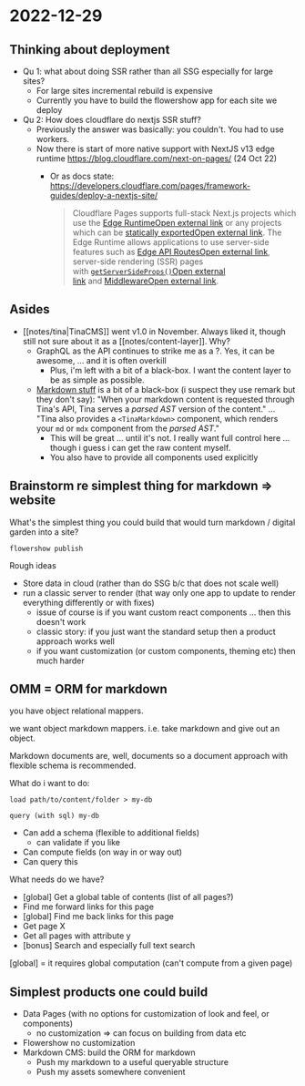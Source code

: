 # 2022-12-29

## Thinking about deployment

- Qu 1: what about doing SSR rather than all SSG especially for large sites?
  - For large sites incremental rebuild is expensive
  - Currently you have to build the flowershow app for each site we deploy
- Qu 2: How does cloudflare do nextjs SSR stuff?
  - Previously the answer was basically: you couldn't. You had to use workers.
  - Now there is start of more native support with NextJS v13 edge runtime https://blog.cloudflare.com/next-on-pages/ (24 Oct 22)
    - Or as docs state: https://developers.cloudflare.com/pages/framework-guides/deploy-a-nextjs-site/

      > Cloudflare Pages supports full-stack Next.js projects which use the [Edge RuntimeOpen external link](https://nextjs.org/docs/api-reference/edge-runtime) or any projects which can be [statically exportedOpen external link](https://nextjs.org/docs/advanced-features/static-html-export). The Edge Runtime allows applications to use server-side features such as [Edge API RoutesOpen external link](https://nextjs.org/docs/api-routes/edge-api-routes), server-side rendering (SSR) pages with [`getServerSideProps()`Open external link](https://nextjs.org/docs/api-reference/data-fetching/get-server-side-props) and [MiddlewareOpen external link](https://nextjs.org/docs/advanced-features/middleware).

## Asides

- [[notes/tina|TinaCMS]] went v1.0 in November. Always liked it, though still not sure about it as a [[notes/content-layer]]. Why?
  - GraphQL as the API continues to strike me as a ?. Yes, it can be awesome, ... and it is often overkill
    - Plus, i'm left with a bit of a black-box. I want the content layer to be as simple as possible.
  - [Markdown stuff](https://tina.io/docs/editing/markdown/) is a bit of a black-box (i suspect they use remark but they don't say): "When your markdown content is requested through Tina's API, Tina serves a *parsed AST* version of the content." ... "Tina also provides a `<TinaMarkdown>` component, which renders your `md` or `mdx` component from the *parsed AST*."
    - This will be great ... until it's not. I really want full control here ... though i guess i can get the raw content myself.
    - You also have to provide all components used explicitly

## Brainstorm re simplest thing for markdown => website

What's the simplest thing you could build that would turn markdown / digital garden into a site?

```
flowershow publish
```

Rough ideas

- Store data in cloud (rather than do SSG b/c that does not scale well)
- run a classic server to render (that way only one app to update to render everything differently or with fixes)
  - issue of course is if you want custom react components ... then this doesn't work
  - classic story: if you just want the standard setup then a product approach works well
  - if you want customization (or custom components, theming etc) then much harder

## OMM = ORM for markdown

you have object relational mappers.

we want object markdown mappers. i.e. take markdown and give out an object.

Markdown documents are, well, documents so a document approach with flexible schema is recommended.

What do i want to do:

```
load path/to/content/folder > my-db

query (with sql) my-db
```

- Can add a schema (flexible to additional fields)
  - can validate if you like
- Can compute fields (on way in or way out)
- Can query this

What needs do we have?

- [global] Get a global table of contents (list of all pages?)
- Find me forward links for this page
- [global] Find me back links for this page
- Get page X
- Get all pages with attribute y
- [bonus] Search and especially full text search

[global] = it requires global computation (can't compute from a given page)

## Simplest products one could build

- Data Pages (with no options for customization of look and feel, or components)
  - no customization => can focus on building from data etc
- Flowershow no customization
- Markdown CMS: build the ORM for markdown
  - Push my markdown to a useful queryable structure
  - Push my assets somewhere convenient
